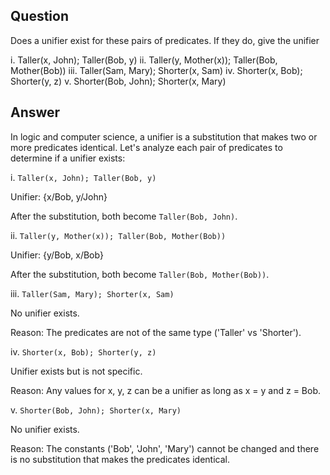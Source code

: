 ## Question  

Does a unifier exist for these pairs of predicates. If they do, give the unifier

i. Taller(x, John); Taller(Bob, y)
ii. Taller(y, Mother(x)); Taller(Bob, Mother(Bob))
iii. Taller(Sam, Mary); Shorter(x, Sam)
iv. Shorter(x, Bob); Shorter(y, z)
v. Shorter(Bob, John); Shorter(x, Mary)

## Answer

In logic and computer science, a unifier is a substitution that makes two or more predicates identical. Let's analyze each pair of predicates to determine if a unifier exists:

i. `Taller(x, John); Taller(Bob, y)`

   Unifier: {x/Bob, y/John}
   
   After the substitution, both become `Taller(Bob, John)`.

ii. `Taller(y, Mother(x)); Taller(Bob, Mother(Bob))`

   Unifier: {y/Bob, x/Bob}
   
   After the substitution, both become `Taller(Bob, Mother(Bob))`.

iii. `Taller(Sam, Mary); Shorter(x, Sam)`

   No unifier exists. 

   Reason: The predicates are not of the same type ('Taller' vs 'Shorter').

iv. `Shorter(x, Bob); Shorter(y, z)`

   Unifier exists but is not specific.

   Reason: Any values for x, y, z can be a unifier as long as x = y and z = Bob.

v. `Shorter(Bob, John); Shorter(x, Mary)`

   No unifier exists.

   Reason: The constants ('Bob', 'John', 'Mary') cannot be changed and there is no substitution that makes the predicates identical.
